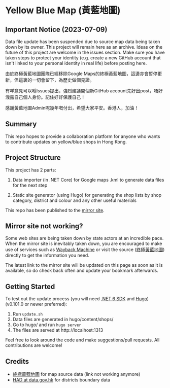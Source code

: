 # Yellow Blue Map (黃藍地圖)

## Important Notice (2023-07-09)

Data file update has been suspended due to source map data being taken down by its owner. This project will remain here as an archive. Ideas on the future of this project are welcome in the issues section. Make sure you have taken steps to protect your identity (e.g. create a new GitHub account that isn't linked to your personal identity in real life) before posting here.

由於終極黃藍地圖團隊已經移除Google Maps的終極黃藍地圖，這邊亦會暫停更新，但這裏的一切會留下，為歷史做個見證。

有咩意見可以喺Issues提出，強烈建議開個新GitHub account先好出post，唔好洩露自己個人身份。記住好好保護自己！

感謝黃藍地圖Admin呢幾年嘅付出，希望大家平安。香港人，加油！

## Summary

This repo hopes to provide a collaboration platform for anyone who wants to contribute updates on yellow/blue shops in Hong Kong.

## Project Structure

This project has 2 parts:

1. Data importer (in .NET Core) for Google maps .kml to generate data files for the next step

1. Static site generator (using Hugo) for generating the shop lists by shop category, district and colour and any other useful materials

This repo has been published to the [mirror site](https://yellow-blue-map.pages.dev).

## Mirror site not working?

Some web sites are being taken down by state actors at an incredible pace. When the mirror site is inevitably taken down, you are encouraged to make use of services such as [Wayback Machine](https://web.archive.org/web/https://yellow-blue-map.pages.dev/shops/) or visit the source ([終極黃藍地圖]) directly to get the information you need.

The latest link to the mirror site will be updated on this page as soon as it is available, so do check back often and update your bookmark afterwards.

## Getting Started

To test out the update process (you will need [.NET 6 SDK](https://dotnet.microsoft.com/download) and [Hugo](https://gohugo.io/getting-started/installing/)) (v0.101.0 or newer preferred):

1. Run `update.sh`
1. Data files are generated in hugo/content/shops/
1. Go to hugo/ and run `hugo server`
1. The files are served at http://localhost:1313

Feel free to look around the code and make suggestions/pull requests. All contributions are welcome!

## Credits

- [終極黃藍地圖] for map source data (link not working anymore)
- [HAD at data.gov.hk](https://data.gov.hk/en-data/dataset/hk-had-json1-hong-kong-administrative-boundaries) for districts boundary data

[終極黃藍地圖]: https://bit.ly/yellowbluemap
